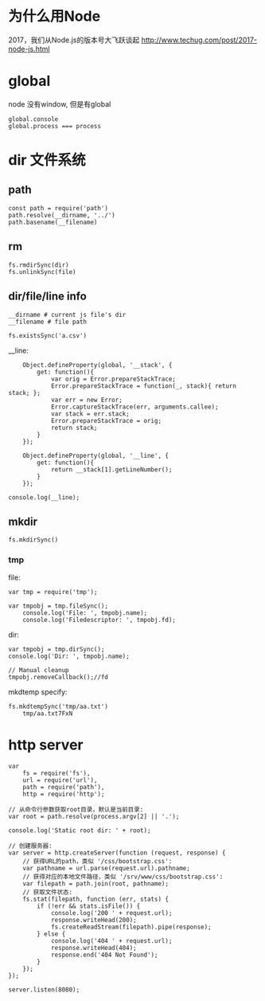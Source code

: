 # 为什么用Node
2017，我们从Node.js的版本号大飞跃谈起
http://www.techug.com/post/2017-node-js.html

# global
node 没有window, 但是有global

    global.console
    global.process === process 

# dir 文件系统
## path

    const path = require('path')
    path.resolve(__dirname, '../') 
    path.basename(__filename) 

## rm

    fs.rmdirSync(dir)
    fs.unlinkSync(file)

## dir/file/line info
    __dirname # current js file's dir
    __filename # file path

    fs.existsSync('a.csv')

__line:

        Object.defineProperty(global, '__stack', {
            get: function(){
                var orig = Error.prepareStackTrace;
                Error.prepareStackTrace = function(_, stack){ return stack; };
                var err = new Error;
                Error.captureStackTrace(err, arguments.callee);
                var stack = err.stack;
                Error.prepareStackTrace = orig;
                return stack;
            }
        });

        Object.defineProperty(global, '__line', {
            get: function(){
                return __stack[1].getLineNumber();
            }
        });

    console.log(__line);

## mkdir

    fs.mkdirSync()

### tmp
file: 

    var tmp = require('tmp');

    var tmpobj = tmp.fileSync();
        console.log('File: ', tmpobj.name);
        console.log('Filedescriptor: ', tmpobj.fd);

dir:

    var tmpobj = tmp.dirSync();
    console.log('Dir: ', tmpobj.name);

    // Manual cleanup
    tmpobj.removeCallback();//fd 

mkdtemp specify:

    fs.mkdtempSync('tmp/aa.txt')
        tmp/aa.txt7FxN


# http server

    var
        fs = require('fs'),
        url = require('url'),
        path = require('path'),
        http = require('http');

    // 从命令行参数获取root目录，默认是当前目录:
    var root = path.resolve(process.argv[2] || '.');

    console.log('Static root dir: ' + root);

    // 创建服务器:
    var server = http.createServer(function (request, response) {
        // 获得URL的path，类似 '/css/bootstrap.css':
        var pathname = url.parse(request.url).pathname;
        // 获得对应的本地文件路径，类似 '/srv/www/css/bootstrap.css':
        var filepath = path.join(root, pathname);
        // 获取文件状态:
        fs.stat(filepath, function (err, stats) {
            if (!err && stats.isFile()) {
                console.log('200 ' + request.url);
                response.writeHead(200);
                fs.createReadStream(filepath).pipe(response);
            } else {
                console.log('404 ' + request.url);
                response.writeHead(404);
                response.end('404 Not Found');
            }
        });
    });

    server.listen(8080);